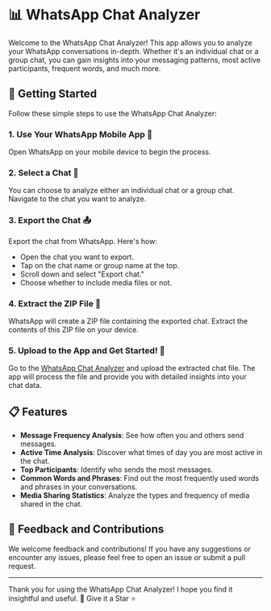# 📊 WhatsApp Chat Analyzer

Welcome to the WhatsApp Chat Analyzer! This app allows you to analyze your WhatsApp conversations in-depth. Whether it's an individual chat or a group chat, you can gain insights into your messaging patterns, most active participants, frequent words, and much more.

## 🚀 Getting Started

Follow these simple steps to use the WhatsApp Chat Analyzer:

### 1. Use Your WhatsApp Mobile App 📱
Open WhatsApp on your mobile device to begin the process.

### 2. Select a Chat 💬
You can choose to analyze either an individual chat or a group chat. Navigate to the chat you want to analyze.

### 3. Export the Chat 📤
Export the chat from WhatsApp. Here's how:
- Open the chat you want to export.
- Tap on the chat name or group name at the top.
- Scroll down and select "Export chat."
- Choose whether to include media files or not.

### 4. Extract the ZIP File 📂
WhatsApp will create a ZIP file containing the exported chat. Extract the contents of this ZIP file on your device.

### 5. Upload to the App and Get Started! 🚀
Go to the [WhatsApp Chat Analyzer](https://whatsapp-chat-analyzer-modern.streamlit.app/) and upload the extracted chat file. The app will process the file and provide you with detailed insights into your chat data.

## 📋 Features

- **Message Frequency Analysis**: See how often you and others send messages.
- **Active Time Analysis**: Discover what times of day you are most active in the chat.
- **Top Participants**: Identify who sends the most messages.
- **Common Words and Phrases**: Find out the most frequently used words and phrases in your conversations.
- **Media Sharing Statistics**: Analyze the types and frequency of media shared in the chat.

## 📢 Feedback and Contributions

We welcome feedback and contributions! If you have any suggestions or encounter any issues, please feel free to open an issue or submit a pull request.

---

Thank you for using the WhatsApp Chat Analyzer! 
I hope you find it insightful and useful. 🚀 Give it a Star ⭐
